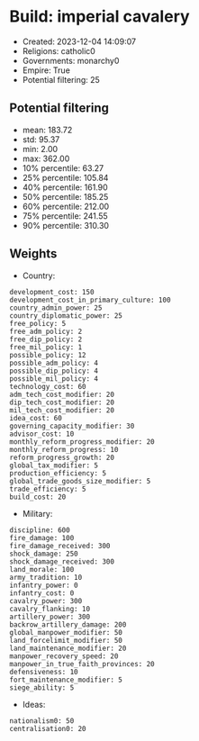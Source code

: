 
# Build: imperial cavalery

- Created: 2023-12-04 14:09:07
- Religions: catholic0
- Governments: monarchy0
- Empire: True
- Potential filtering: 25

## Potential filtering

- mean: 183.72
- std: 95.37
- min: 2.00
- max: 362.00
- 10% percentile: 63.27
- 25% percentile: 105.84
- 40% percentile: 161.90
- 50% percentile: 185.25
- 60% percentile: 212.00
- 75% percentile: 241.55
- 90% percentile: 310.30

## Weights

- Country: 
```
development_cost: 150
development_cost_in_primary_culture: 100
country_admin_power: 25
country_diplomatic_power: 25
free_policy: 5
free_adm_policy: 2
free_dip_policy: 2
free_mil_policy: 1
possible_policy: 12
possible_adm_policy: 4
possible_dip_policy: 4
possible_mil_policy: 4
technology_cost: 60
adm_tech_cost_modifier: 20
dip_tech_cost_modifier: 20
mil_tech_cost_modifier: 20
idea_cost: 60
governing_capacity_modifier: 30
advisor_cost: 10
monthly_reform_progress_modifier: 20
monthly_reform_progress: 10
reform_progress_growth: 20
global_tax_modifier: 5
production_efficiency: 5
global_trade_goods_size_modifier: 5
trade_efficiency: 5
build_cost: 20

```
- Military: 
```
discipline: 600
fire_damage: 100
fire_damage_received: 300
shock_damage: 250
shock_damage_received: 300
land_morale: 100
army_tradition: 10
infantry_power: 0
infantry_cost: 0
cavalry_power: 300
cavalry_flanking: 10
artillery_power: 300
backrow_artillery_damage: 200
global_manpower_modifier: 50
land_forcelimit_modifier: 50
land_maintenance_modifier: 20
manpower_recovery_speed: 20
manpower_in_true_faith_provinces: 20
defensiveness: 10
fort_maintenance_modifier: 5
siege_ability: 5

```
- Ideas: 
```
nationalism0: 50
centralisation0: 20

```
